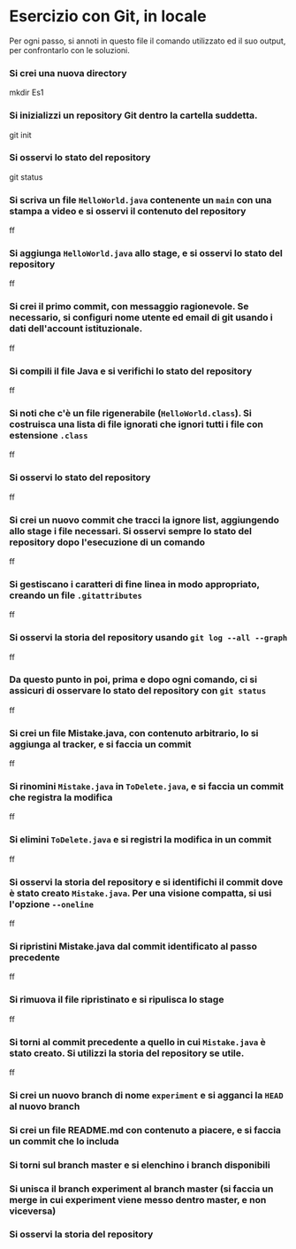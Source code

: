 # Esercizio con Git, in locale

Per ogni passo,
si annoti in questo file il comando utilizzato ed il suo output,
per confrontarlo con le soluzioni.

### Si crei una nuova directory
mkdir Es1

### Si inizializzi un repository Git dentro la cartella suddetta.
git init

### Si osservi lo stato del repository
git status

### Si scriva un file `HelloWorld.java` contenente un `main` con una stampa a video e si osservi il contenuto del repository
ff

### Si aggiunga `HelloWorld.java` allo stage, e si osservi lo stato del repository
ff

### Si crei il primo commit, con messaggio ragionevole. Se necessario, si configuri nome utente ed email di git usando i dati dell'account istituzionale.
ff

### Si compili il file Java e si verifichi lo stato del repository
ff

### Si noti che c'è un file rigenerabile (`HelloWorld.class`). Si costruisca una lista di file ignorati che ignori tutti i file con estensione `.class`
ff

### Si osservi lo stato del repository
ff

### Si crei un nuovo commit che tracci la ignore list, aggiungendo allo stage i file necessari. Si osservi sempre lo stato del repository dopo l'esecuzione di un comando
ff

### Si gestiscano i caratteri di fine linea in modo appropriato, creando un file `.gitattributes`
ff

### Si osservi la storia del repository usando `git log --all --graph`
ff

### Da questo punto in poi, prima e dopo ogni comando, ci si assicuri di osservare lo stato del repository con `git status`
ff

### Si crei un file Mistake.java, con contenuto arbitrario, lo si aggiunga al tracker, e si faccia un commit
ff

### Si rinomini `Mistake.java` in `ToDelete.java`, e si faccia un commit che registra la modifica
ff

### Si elimini `ToDelete.java` e si registri la modifica in un commit
ff

### Si osservi la storia del repository e si identifichi il commit dove è stato creato `Mistake.java`. Per una visione compatta, si usi l'opzione `--oneline`
ff

### Si ripristini Mistake.java dal commit identificato al passo precedente
ff

### Si rimuova il file ripristinato e si ripulisca lo stage
ff

### Si torni al commit precedente a quello in cui `Mistake.java` è stato creato. Si utilizzi la storia del repository se utile.
ff

### Si crei un nuovo branch di nome `experiment` e si agganci la `HEAD` al nuovo branch

### Si crei un file README.md con contenuto a piacere, e si faccia un commit che lo includa

### Si torni sul branch master e si elenchino i branch disponibili

### Si unisca il branch experiment al branch master (si faccia un merge in cui experiment viene messo dentro master, e non viceversa)

### Si osservi la storia del repository
